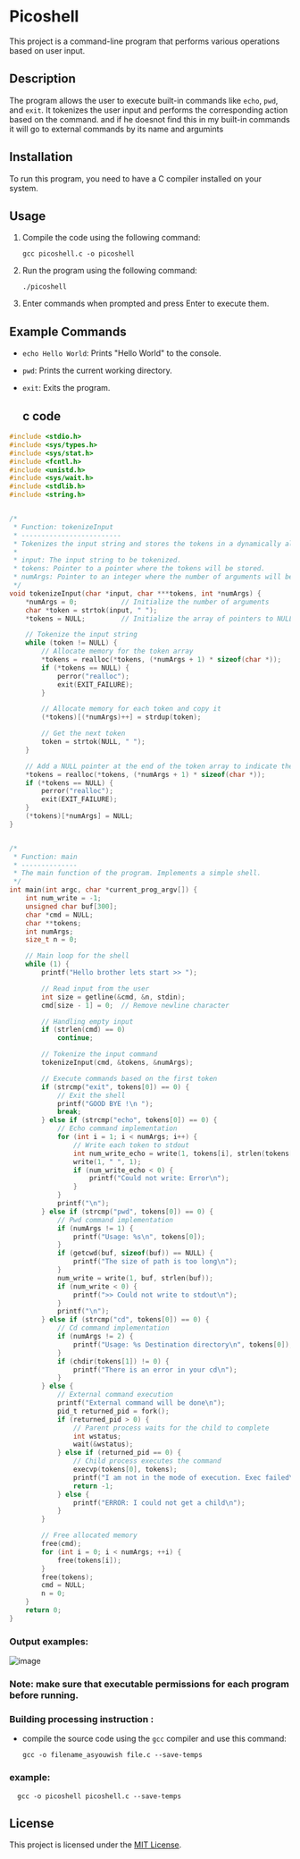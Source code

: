 # Picoshell

This project is a command-line program that performs various operations based on user input.

## Description

The program allows the user to execute built-in commands like `echo`, `pwd`, and `exit`. It tokenizes the user input and performs the corresponding action based on the command.
and if he doesnot find this in my built-in commands it will go to external commands by its name and argumints
## Installation

To run this program, you need to have a C compiler installed on your system.

## Usage

1. Compile the code using the following command:
    ```
    gcc picoshell.c -o picoshell
    ```

2. Run the program using the following command:
    ```
    ./picoshell
    ```

3. Enter commands when prompted and press Enter to execute them.

## Example Commands

- `echo Hello World`: Prints "Hello World" to the console.
- `pwd`: Prints the current working directory.
- `exit`: Exits the program.

  ## c code
``` c
#include <stdio.h>
#include <sys/types.h>
#include <sys/stat.h>
#include <fcntl.h>
#include <unistd.h>
#include <sys/wait.h>
#include <stdlib.h>
#include <string.h>


/*
 * Function: tokenizeInput
 * -------------------------
 * Tokenizes the input string and stores the tokens in a dynamically allocated array.
 *
 * input: The input string to be tokenized.
 * tokens: Pointer to a pointer where the tokens will be stored.
 * numArgs: Pointer to an integer where the number of arguments will be stored.
 */
void tokenizeInput(char *input, char ***tokens, int *numArgs) {
    *numArgs = 0;			// Initialize the number of arguments
    char *token = strtok(input, " ");
    *tokens = NULL;			// Initialize the array of pointers to NULL

    // Tokenize the input string
    while (token != NULL) {
        // Allocate memory for the token array
        *tokens = realloc(*tokens, (*numArgs + 1) * sizeof(char *));
        if (*tokens == NULL) {
            perror("realloc");
            exit(EXIT_FAILURE);
        }

        // Allocate memory for each token and copy it
        (*tokens)[(*numArgs)++] = strdup(token);

        // Get the next token
        token = strtok(NULL, " ");
    }

    // Add a NULL pointer at the end of the token array to indicate the end
    *tokens = realloc(*tokens, (*numArgs + 1) * sizeof(char *));
    if (*tokens == NULL) {
        perror("realloc");
        exit(EXIT_FAILURE);
    }
    (*tokens)[*numArgs] = NULL;
}


/*
 * Function: main
 * --------------
 * The main function of the program. Implements a simple shell.
 */
int main(int argc, char *current_prog_argv[]) {
    int num_write = -1;
    unsigned char buf[300];
    char *cmd = NULL;
    char **tokens;
    int numArgs;
    size_t n = 0;

    // Main loop for the shell
    while (1) {
        printf("Hello brother lets start >> ");

        // Read input from the user
        int size = getline(&cmd, &n, stdin);
        cmd[size - 1] = 0;  // Remove newline character

        // Handling empty input
        if (strlen(cmd) == 0)
            continue;

        // Tokenize the input command
        tokenizeInput(cmd, &tokens, &numArgs);

        // Execute commands based on the first token
        if (strcmp("exit", tokens[0]) == 0) {
            // Exit the shell
            printf("GOOD BYE !\n ");
            break;
        } else if (strcmp("echo", tokens[0]) == 0) {
            // Echo command implementation
            for (int i = 1; i < numArgs; i++) {
                // Write each token to stdout
                int num_write_echo = write(1, tokens[i], strlen(tokens[i]));
                write(1, " ", 1);
                if (num_write_echo < 0) {
                    printf("Could not write: Error\n");
                }
            }
            printf("\n");
        } else if (strcmp("pwd", tokens[0]) == 0) {
            // Pwd command implementation
            if (numArgs != 1) {
                printf("Usage: %s\n", tokens[0]);
            }
            if (getcwd(buf, sizeof(buf)) == NULL) {
                printf("The size of path is too long\n");
            }
            num_write = write(1, buf, strlen(buf));
            if (num_write < 0) {
                printf(">> Could not write to stdout\n");
            }
            printf("\n");
        } else if (strcmp("cd", tokens[0]) == 0) {
            // Cd command implementation
            if (numArgs != 2) {
                printf("Usage: %s Destination directory\n", tokens[0]);
            }
            if (chdir(tokens[1]) != 0) {
                printf("There is an error in your cd\n");
            }
        } else {
            // External command execution
            printf("External command will be done\n");
            pid_t returned_pid = fork();
            if (returned_pid > 0) {
                // Parent process waits for the child to complete
                int wstatus;
                wait(&wstatus);
            } else if (returned_pid == 0) {
                // Child process executes the command
                execvp(tokens[0], tokens);
                printf("I am not in the mode of execution. Exec failed\n");
                return -1;
            } else {
                printf("ERROR: I could not get a child\n");
            }
        }

        // Free allocated memory
        free(cmd);
        for (int i = 0; i < numArgs; ++i) {
            free(tokens[i]);
        }
        free(tokens);
        cmd = NULL;
        n = 0;
    }
    return 0;
}


 ```
### Output examples:
![image](https://github.com/moazragab12/STM_System-Programming-with-Linux/assets/123643446/1091cca2-dc4e-4343-ab4e-ab2358ac2b55)

### Note: make sure that executable permissions for each program before running.

### Building processing instruction :
- compile the source code using the `gcc` compiler and use this command:
  ```
  gcc -o filename_asyouwish file.c --save-temps
  ```
 ### example:
```
  gcc -o picoshell picoshell.c --save-temps
  ```
## License

This project is licensed under the [MIT License](LICENSE).
